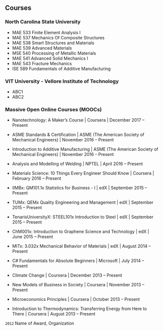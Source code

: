 <!---
No Title
-->

## Courses

### North Carolina State University 

* MAE 533 Finite Element Analysis I
* MAE 537 Mechanics Of Composite Structures
* MAE 538 Smart Structures and Materials
* MAE 539 Advanced Materials
* MSE 540 Processing of Metallic Materials
* MAE 541 Advanced Solid Mechanics I
* MAE 543 Fracture Mechanics
* ISE 589 Fundamentals of Additive Manufacturing

### VIT University - Vellore Institute of Technology

* ABC1
* ABC2

### Massive Open Online Courses (MOOCs)

* Nanotechnology: A Maker’s Course
| Coursera
| December 2017 – Present

* ASME Standards & Certification 
| ASME (The American Society of Mechanical Engineers)
| November 2016 – Present

* Introduction to Additive Manufacturing 
| ASME (The American Society of Mechanical Engineers) 
| November 2016 – Present

* Analysis and Modelling of Welding 
| NPTEL 
| April 2016 – Present

* Materials Science: 10 Things Every Engineer Should Know 
| Coursera
| February 2016 – Present

* IIMBx: QM101.1x Statistics for Business - I 
| edX 
| September 2015 – Present

* TUMx: QEMx Quality Engineering and Management 
| edX 
| September 2015 – Present

* TenarisUniversityX: STEEL101x Introduction to Steel 
| edX 
| September 2015 – Present

* ChM001x: Introduction to Graphene Science and Technology 
| edX 
| June 2015 – Present

* MITx: 3.032x Mechanical Behavior of Materials 
| edX 
| August 2014 – Present

* C# Fundamentals for Absolute Beginners 
| Microsoft 
| July 2014 – Present

* Climate Change 
| Coursera 
| December 2013 – Present

* New Models of Business in Society 
| Coursera 
| November 2013 – Present

* Microeconomics Principles 
| Coursera 
| October 2013 – Present

* Introduction to Thermodynamics: Transferring Energy from Here to There 
| Coursera 
| August 2013 – Present


`2012`
Name of Award, Organization 
